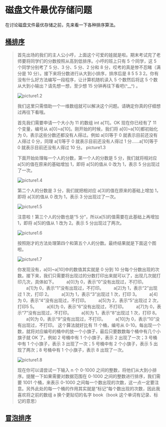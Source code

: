 # 磁盘文件最优存储问题
在讨论磁盘文件最优存储之前，先来看一下各种排序算法。
## [桶排序](http://wiki.jikexueyuan.com/project/easy-learn-algorithm/bucket-sort.html)
> 首先出场的我们的主人公小哼，上面这个可爱的娃就是啦。期末考试完了老师要将同学们的分数按照从高到低排序。小哼的班上只有 5 个同学，这 5 个同学分别考了 5 分、3 分、5 分、2 分和 8 分，哎考的真是惨不忍睹（满分是 10 分）。接下来将分数进行从大到小排序，排序后是 8 5 5 3 2。你有没有什么好方法编写一段程序，让计算机随机读入 5 个数然后将这 5 个数从大到小输出？请先想一想，至少想 15 分钟再往下看吧(^__^) 。
> 
> ![picture1.2](http://wiki.jikexueyuan.com/project/easy-learn-algorithm/images/1.3.png)
> 
> 我们这里只需借助一个一维数组就可以解决这个问题。请确定你真的仔细想过再往下看哦。
> 
> 首先我们需要申请一个大小为 11 的数组 int a[11]。OK 现在你已经有了 11 个变量，编号从 a[0]~a[10]。刚开始的时候，我们将 a[0]~a[10]都初始化为 0，表示这些分数还都没有人得过。例如 a[0]等于 0 就表示目前还没有人得过 0 分，同理 a[1]等于 0 就表示目前还没有人得过 1 分……a[10]等于 0 就表示目前还没有人得过 10 分。 picture1.3
> 
> 下面开始处理每一个人的分数，第一个人的分数是 5 分，我们就将相对应 a[5]的值在原来的基础增加 1，即将 a[5]的值从 0 改为 1，表示 5 分出现过了一次。
> 
> ![picture1.4](http://wiki.jikexueyuan.com/project/easy-learn-algorithm/images/1.4.png)
> 
> 第二个人的分数是 3 分，我们就把相对应 a[3]的值在原来的基础上增加 1，即将 a[3]的值从 0 改为 1，表示 3 分出现过了一次。
> 
> ![picture1.5](http://wiki.jikexueyuan.com/project/easy-learn-algorithm/images/1.5.png)
> 
> 注意啦！第三个人的分数也是“5 分”，所以a[5]的值需要在此基础上再增加 1，即将 a[5]的值从 1 改为 2。表示 5 分出现过了两次。
> 
> ![picture1.6](http://wiki.jikexueyuan.com/project/easy-learn-algorithm/images/1.6.png)
> 
> 按照刚才的方法处理第四个和第五个人的分数。最终结果就是下面这个图啦。
> 
> ![picture1.7](http://wiki.jikexueyuan.com/project/easy-learn-algorithm/images/1.7.png)
> 
> 你发现没有，a[0]~a[10]中的数值其实就是 0 分到 10 分每个分数出现的次数。接下来，我们只需要将出现过的分数打印出来就可以了，出现几次就打印几次，具体如下。 　　a[0]为 0，表示“0”没有出现过，不打印。
> 　　a[1]为 0，表示“1”没有出现过，不打印。
> 　　a[2]为 1，表示“2”出现过 1 次，打印 2。
> 　　a[3]为 1，表示“3”出现过 1 次，打印 3。
> 　　a[4]为 0，表示“4”没有出现过，不打印。
> 　　a[5]为 2，表示“5”出现过 2 次，打印5 5。
> 　　a[6]为 0，表示“6”没有出现过，不打印。
> 　　a[7]为 0，表示“7”没有出现过，不打印。
> 　　a[8]为 1，表示“8”出现过 1 次，打印 8。
> 　　a[9]为 0，表示“9”没有出现过，不打印。
> 　　a[10]为 0，表示“10”没有出现过，不打印。
> 这个算法就好比有 11 个桶，编号从 0-10。每出现一个数，就将对应编号的桶中的放一个小旗子，最后只要数数每个桶中有几个小旗子就 OK 了。例如 2 号桶中有 1 个小旗子，表示 2 出现了一次；3 号桶中有 1 个小旗子，表示 3 出现了一次；5 号桶中有 2 个小旗子，表示 5 出现了两次；8 号桶中有 1 个小旗子，表示 8 出现了一次。
> 
> ![picture1.8](http://wiki.jikexueyuan.com/project/easy-learn-algorithm/images/1.8.png)
> 
> 现在你可以请尝试一下输入 n 个 0-1000 之间的整数，将他们从大到小排序。提醒一下如果需要对数据范围在 0-1000 之间的整数进行排序，我们需要 1001 个桶，来表示 0-1000 之间每一个数出现的次数，这一点一定要注意。另外此处的每一个桶的作用其实就是“标记”每个数出现的次数，因此我喜欢将之前的数组 a 换个更贴切的名字 book（book 这个单词有记录、标记的意思）
## [冒泡排序](http://wiki.jikexueyuan.com/project/easy-learn-algorithm/bubble-sort.html)
##